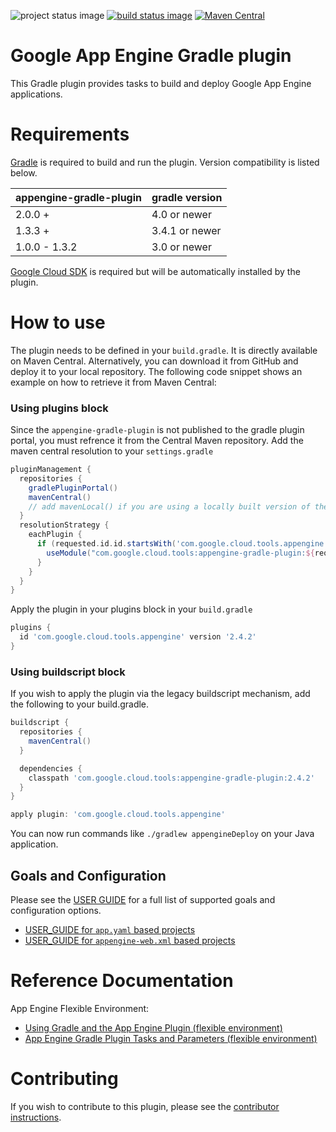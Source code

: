 ![project status image](https://img.shields.io/badge/stability-stable-brightgreen.svg)
[![build status image](https://travis-ci.org/GoogleCloudPlatform/app-gradle-plugin.svg?branch=master)](https://travis-ci.org/GoogleCloudPlatform/app-gradle-plugin)
[![Maven Central](https://maven-badges.herokuapp.com/maven-central/com.google.cloud.tools/appengine-gradle-plugin/badge.svg)](https://maven-badges.herokuapp.com/maven-central/com.google.cloud.tools/appengine-gradle-plugin)
# Google App Engine Gradle plugin

This Gradle plugin provides tasks to build and deploy Google App Engine applications.

# Requirements

[Gradle](http://gradle.org) is required to build and run the plugin. Version compatibility is listed below.

| appengine-gradle-plugin | gradle version |
|-------------------------|----------------|
| 2.0.0 +                 | 4.0 or newer   |
| 1.3.3 +                 | 3.4.1 or newer |
| 1.0.0 - 1.3.2           | 3.0 or newer   |

[Google Cloud SDK](https://cloud.google.com/sdk/) is required but will be
automatically installed by the plugin.

# How to use

The plugin needs to be defined in your `build.gradle`. It is directly available on Maven Central. Alternatively, you can download it from GitHub and deploy it to your local repository. The following code snippet shows an example on how to retrieve it from Maven Central:

### Using plugins block
Since the `appengine-gradle-plugin` is not published to the gradle plugin portal, you must refrence it from the Central Maven repository.  Add the maven central resolution to your `settings.gradle`
```Groovy
pluginManagement {
  repositories {
    gradlePluginPortal()
    mavenCentral()
    // add mavenLocal() if you are using a locally built version of the plugin
  }
  resolutionStrategy {
    eachPlugin {
      if (requested.id.id.startsWith('com.google.cloud.tools.appengine')) {
        useModule("com.google.cloud.tools:appengine-gradle-plugin:${requested.version}")
      }
    }
  }
}
```

Apply the plugin in your plugins block in your `build.gradle`
```Groovy
plugins {
  id 'com.google.cloud.tools.appengine' version '2.4.2'
}
```

### Using buildscript block
If you wish to apply the plugin via the legacy buildscript mechanism, add the following to your build.gradle.
```Groovy
buildscript {
  repositories {
    mavenCentral()
  }

  dependencies {
    classpath 'com.google.cloud.tools:appengine-gradle-plugin:2.4.2'
  }
}

apply plugin: 'com.google.cloud.tools.appengine'
```

You can now run commands like `./gradlew appengineDeploy` on your Java application.

## Goals and Configuration

Please see the [USER GUIDE](USER_GUIDE.md) for a full list of supported goals and configuration
options.
* [USER\_GUIDE for `app.yaml` based projects](USER_GUIDE.md#app-engine-appyaml-based-projects)
* [USER\_GUIDE for `appengine-web.xml` based projects](USER_GUIDE.md#app-engine-appengine-webxml-based-projects)

# Reference Documentation

App Engine Flexible Environment:
* [Using Gradle and the App Engine Plugin (flexible environment)](https://cloud.google.com/appengine/docs/flexible/java/using-gradle)
* [App Engine Gradle Plugin Tasks and Parameters (flexible environment)](https://cloud.google.com/appengine/docs/flexible/java/gradle-reference)


# Contributing

If you wish to contribute to this plugin, please see the [contributor instructions](CONTRIBUTING.md).
